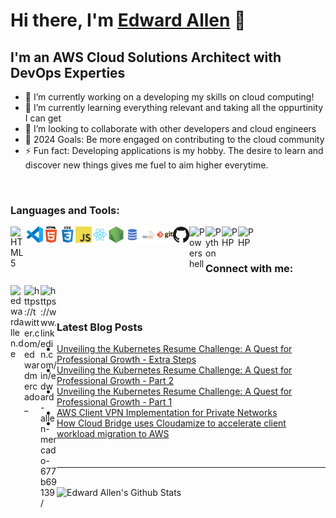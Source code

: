 # Hi there, I'm [Edward Allen](https://d1pfojvfwafxuo.cloudfront.net/) 👋

## I'm an AWS Cloud Solutions Architect with DevOps Experties
- 🔭 I’m currently working on a developing my skills on cloud computing!
- 🌱 I’m currently learning everything relevant and taking all the oppurtinity I can get
- 👯 I’m looking to collaborate with other developers and cloud engineers
- 🥅 2024 Goals: Be more engaged on contributing to the cloud community
- ⚡ Fun fact: Developing applications is my hobby. The desire to learn and discover new things gives me fuel to aim higher everytime.

<br />

### Languages and Tools:

<img align="left" alt="HTML5" width="26px" src="https://img.icons8.com/color/48/000000/amazon-web-services.png" />
<img align="left" alt="Visual Studio Code" width="26px" src="https://raw.githubusercontent.com/github/explore/80688e429a7d4ef2fca1e82350fe8e3517d3494d/topics/visual-studio-code/visual-studio-code.png" />
<img align="left" alt="HTML5" width="26px" src="https://raw.githubusercontent.com/github/explore/80688e429a7d4ef2fca1e82350fe8e3517d3494d/topics/html/html.png" />
<img align="left" alt="CSS3" width="26px" src="https://raw.githubusercontent.com/github/explore/80688e429a7d4ef2fca1e82350fe8e3517d3494d/topics/css/css.png" />
<img align="left" alt="JavaScript" width="26px" src="https://raw.githubusercontent.com/github/explore/80688e429a7d4ef2fca1e82350fe8e3517d3494d/topics/javascript/javascript.png" />
<img align="left" alt="React" width="26px" src="https://raw.githubusercontent.com/github/explore/80688e429a7d4ef2fca1e82350fe8e3517d3494d/topics/react/react.png" />
<img align="left" alt="Node.js" width="26px" src="https://raw.githubusercontent.com/github/explore/80688e429a7d4ef2fca1e82350fe8e3517d3494d/topics/nodejs/nodejs.png" />
<img align="left" alt="SQL" width="26px" src="https://raw.githubusercontent.com/github/explore/80688e429a7d4ef2fca1e82350fe8e3517d3494d/topics/sql/sql.png" />
<img align="left" alt="MySQL" width="26px" src="https://raw.githubusercontent.com/github/explore/80688e429a7d4ef2fca1e82350fe8e3517d3494d/topics/mysql/mysql.png" />
<img align="left" alt="Git" width="26px" src="https://raw.githubusercontent.com/github/explore/80688e429a7d4ef2fca1e82350fe8e3517d3494d/topics/git/git.png" />
<img align="left" alt="GitHub" width="26px" src="https://raw.githubusercontent.com/github/explore/78df643247d429f6cc873026c0622819ad797942/topics/github/github.png" />
<img align="left" alt="Powershell" width="26px" src="https://img.icons8.com/color/48/000000/powershell.png" />
<img align="left" alt="Python" width="26px" src="https://img.icons8.com/color/48/000000/python.png" />
<img align="left" alt="PHP" width="26px" src="https://img.icons8.com/officel/48/000000/php-logo.png" />
<img align="left" alt="PHP" width="26px" src="https://img.icons8.com/color/48/000000/java-coffee-cup-logo.png" />

<br />
<br />

### Connect with me:

[<img align="left" alt="edwardallen.de" width="22px" src="https://img.icons8.com/fluent/48/000000/domain.png" />][website]
[<img align="left" alt="https://twitter.com/edwardmercado_" width="26px" src="https://img.icons8.com/color/48/000000/twitter.png" />][twitter]
[<img align="left" alt="https://www.linkedin.com/in/edward-allen-mercado-677b69139/" width="26px" src="https://img.icons8.com/color/48/000000/linkedin-2.png" />][linkedin]

<br />
<br />

### Latest Blog Posts
<!-- BLOG-POST-LIST:START -->
- [Unveiling the Kubernetes Resume Challenge: A Quest for Professional Growth - Extra Steps](https://dev.to/edwardmercado/unveiling-the-kubernetes-resume-challenge-a-quest-for-professional-growth-extra-steps-38pl)
- [Unveiling the Kubernetes Resume Challenge: A Quest for Professional Growth - Part 2](https://dev.to/edwardmercado/unveiling-the-kubernetes-resume-challenge-a-quest-for-professional-growth-part-2-2pmd)
- [Unveiling the Kubernetes Resume Challenge: A Quest for Professional Growth - Part 1](https://dev.to/edwardmercado/unveiling-the-kubernetes-resume-challenge-a-quest-for-professional-growth-part-1-nf5)
- [AWS Client VPN Implementation for Private Networks](https://dev.to/aws-builders/aws-client-vpn-implementation-for-private-networks-16oe)
- [How Cloud Bridge uses Cloudamize to accelerate client workload migration to AWS](https://dev.to/edwardmercado/how-cloud-bridge-uses-cloudamize-to-accelerate-client-workload-migration-to-aws-j6b)
<!-- BLOG-POST-LIST:END -->

<br />

---


<br />


<img align="left" alt="Edward Allen's Github Stats" src="https://github-readme-stats.vercel.app/api?username=edwardmercado&show_icons=true&hide_border=true" />

[website]: https://d1pfojvfwafxuo.cloudfront.net/
[twitter]: https://twitter.com/edwardmercado_
[linkedin]: https://www.linkedin.com/in/edward-allen-mercado-677b69139/
